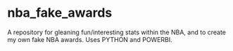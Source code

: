 # nba_fake_awards
A repository for gleaning fun/interesting stats within the NBA, and to create my own fake NBA awards. Uses PYTHON and POWERBI.

